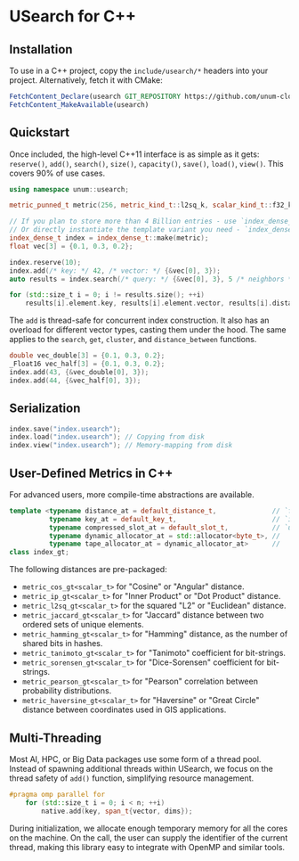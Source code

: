 # USearch for C++

## Installation

To use in a C++ project, copy the `include/usearch/*` headers into your project.
Alternatively, fetch it with CMake:

```cmake
FetchContent_Declare(usearch GIT_REPOSITORY https://github.com/unum-cloud/usearch.git)
FetchContent_MakeAvailable(usearch)
```

## Quickstart

Once included, the high-level C++11 interface is as simple as it gets: `reserve()`, `add()`, `search()`, `size()`, `capacity()`, `save()`, `load()`, `view()`.
This covers 90% of use cases.

```cpp
using namespace unum::usearch;

metric_punned_t metric(256, metric_kind_t::l2sq_k, scalar_kind_t::f32_k);

// If you plan to store more than 4 Billion entries - use `index_dense_big_t`.
// Or directly instantiate the template variant you need - `index_dense_gt<key_t, internal_id_t>`.
index_dense_t index = index_dense_t::make(metric);
float vec[3] = {0.1, 0.3, 0.2};

index.reserve(10);
index.add(/* key: */ 42, /* vector: */ {&vec[0], 3});
auto results = index.search(/* query: */ {&vec[0], 3}, 5 /* neighbors */);

for (std::size_t i = 0; i != results.size(); ++i)
    results[i].element.key, results[i].element.vector, results[i].distance;
```

The `add` is thread-safe for concurrent index construction.
It also has an overload for different vector types, casting them under the hood.
The same applies to the `search`, `get`, `cluster`, and `distance_between` functions.

```cpp
double vec_double[3] = {0.1, 0.3, 0.2};
_Float16 vec_half[3] = {0.1, 0.3, 0.2};
index.add(43, {&vec_double[0], 3});
index.add(44, {&vec_half[0], 3});
```

## Serialization

```cpp
index.save("index.usearch");
index.load("index.usearch"); // Copying from disk
index.view("index.usearch"); // Memory-mapping from disk
```

## User-Defined Metrics in C++

For advanced users, more compile-time abstractions are available.

```cpp
template <typename distance_at = default_distance_t,              // `float`
          typename key_at = default_key_t,                        // `int64_t`, `uuid_t`
          typename compressed_slot_at = default_slot_t,           // `uint32_t`, `uint40_t`
          typename dynamic_allocator_at = std::allocator<byte_t>, //
          typename tape_allocator_at = dynamic_allocator_at>      //
class index_gt;
```

The following distances are pre-packaged:

- `metric_cos_gt<scalar_t>` for "Cosine" or "Angular" distance.
- `metric_ip_gt<scalar_t>` for "Inner Product" or "Dot Product" distance.
- `metric_l2sq_gt<scalar_t>` for the squared "L2" or "Euclidean" distance.
- `metric_jaccard_gt<scalar_t>` for "Jaccard" distance between two ordered sets of unique elements.
- `metric_hamming_gt<scalar_t>` for "Hamming" distance, as the number of shared bits in hashes.
- `metric_tanimoto_gt<scalar_t>` for "Tanimoto" coefficient for bit-strings.
- `metric_sorensen_gt<scalar_t>` for "Dice-Sorensen" coefficient for bit-strings.
- `metric_pearson_gt<scalar_t>` for "Pearson" correlation between probability distributions.
- `metric_haversine_gt<scalar_t>` for "Haversine" or "Great Circle" distance between coordinates used in GIS applications.

## Multi-Threading

Most AI, HPC, or Big Data packages use some form of a thread pool.
Instead of spawning additional threads within USearch, we focus on the thread safety of `add()` function, simplifying resource management.

```cpp
#pragma omp parallel for
    for (std::size_t i = 0; i < n; ++i)
        native.add(key, span_t{vector, dims});
```

During initialization, we allocate enough temporary memory for all the cores on the machine.
On the call, the user can supply the identifier of the current thread, making this library easy to integrate with OpenMP and similar tools.
